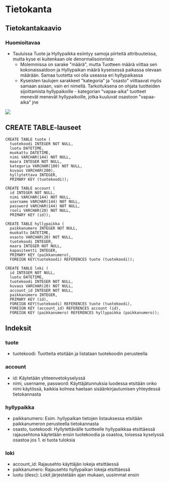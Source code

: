 # Tietokanta

## Tietokantakaavio

### Huomioitavaa

- Tauluissa Tuote ja Hyllypaikka esiintyy samoja piirteitä attribuuteissa, mutta kyse ei kuitenkaan ole denormalisoinnista:
  - Molemmissa on sarake "määrä", mutta Tuotteen määrä viittaa sen kokonaissaldoon ja Hyllypaikan määrä kyseisessä paikassa olevaan määrään. Samaa tuotetta voi olla useassa eri hyllypaikassa
  - Kyseisten taulujen sarakkeet "kategoria" ja "osasto" viittaavat myös samaan asiaan, vain eri nimellä. Tarkoituksena on ohjata tuotteiden sijoittamista hyllypaikoille - kategorian "vapaa-aika" tuotteet menevät menevät hyllypaikoille, jotka kuuluvat osastoon "vapaa-aika" jne<br>
  
<img src="https://github.com/ktatu/Varastojarjestelma/blob/master/documentation/tietokantakaavio.png">

## CREATE TABLE-lauseet

    CREATE TABLE tuote (
      tuotekoodi INTEGER NOT NULL,
      luotu DATETIME,
      muokattu DATETIME,
      nimi VARCHAR(144) NOT NULL,
      maara INTEGER NOT NULL,
      kategoria VARCHAR(100) NOT NULL,
      kuvaus VARCHAR(200), 
      hyllytettava INTEGER,
      PRIMARY KEY (tuotekoodi));
  
    CREATE TABLE account (
      id INTEGER NOT NULL,
      nimi VARCHAR(144) NOT NULL,
      username VARCHAR(144) NOT NULL,
      password VARCHAR(144) NOT NULL,
      rooli VARCHAR(20) NOT NULL,
      PRIMARY KEY (id));
    
    CREATE TABLE hyllypaikka (
      paikkanumero INTEGER NOT NULL,
      muokattu DATETIME,
      osasto VARCHAR(20) NOT NULL,
      tuotekoodi INTEGER,
      maara INTEGER NOT NULL,
      kapasiteetti INTEGER,
      PRIMARY KEY (paikkanumero),
      FOREIGN KEY(tuotekoodi) REFERENCES tuote (tuotekoodi));
      
    CREATE TABLE loki (
      id INTEGER NOT NULL,
      luotu DATETIME,
      tuotekoodi INTEGER NOT NULL,
      kuvaus VARCHAR(20) NOT NULL,
      account_id INTEGER NOT NULL,
      paikkanumero INTEGER,
      PRIMARY KEY (id),
      FOREIGN KEY(tuotekoodi) REFERENCES tuote (tuotekoodi),
      FOREIGN KEY (account_id) REFERENCES account (id),
      FOREIGN KEY (paikkanumero) REFERENCES hyllypaikka (paikkanumero));
      
## Indeksit

### tuote 
- tuotekoodi: Tuotteita etsitään ja listataan tuotekoodin perusteella

### account 
- id: Käytetään yhteenvetokyselyssä
- nimi, username, password: Käyttäjätunnuksia luodessa etsitään onko nimi käytössä, kaikkia kolmea haetaan sisäänkirjautumisen yhteydessä tietokannasta

### hyllypaikka
- paikkanumero: Esim. hyllypaikan tietojen listauksessa etsitään paikkanumeron perusteella tietokannasta
- osasto, tuotekoodi: Hyllytettävälle tuotteelle hyllypaikkaa etsittäessä rajausehtona käytetään ensin tuotekoodia ja osastoa, toisessa kyselyssä osastoa jos 1. ei tuota tuloksia

### loki
- account_id: Rajausehto käyttäjän lokeja etsittäessä
- paikkanumero: Rajausehto hyllypaikan lokeja etsittäessä
- luotu (desc): Lokit järjestetään ajan mukaan, uusimmat ensin
